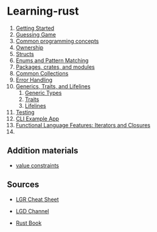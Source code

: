 # Learning-rust

1. [Getting Started](helloworld) 
2. [Guessing Game](guessing_game)
3. [Common programming concepts](variables)
4. [Ownership](ownership)
5. [Structs](structs)
6. [Enums and Pattern Matching](enums)
7. [Packages, crates, and modules](modules)
8. [Common Collections](collections)
9. [Error Handling](errors)
10. [Generics, Traits, and Lifelines]()
    1. [Generic Types](generics)
    2. [Traits](traits)
    3. [Lifelines](lifelines)
11. [Testing](testing)
12. [CLI Example App](cli)
13. [Functional Language Features: Iterators and Closures](functional)
14. 


## Addition materials
* [value constraints](constraints)

## Sources

* [LGR Cheat Sheet](https://docs.google.com/document/d/1kQidzAlbqapu-WZTuw4Djik0uTqMZYyiMXTM9F21Dz4)

* [LGD Channel](https://www.youtube.com/c/LetsGetRusty)

* [Rust Book](https://doc.rust-lang.org/stable/book)
